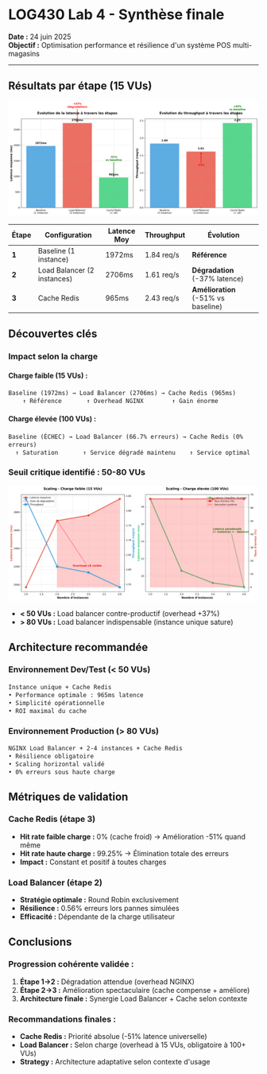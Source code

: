 # LOG430 Lab 4 - Synthèse finale

**Date :** 24 juin 2025  
**Objectif :** Optimisation performance et résilience d'un système POS multi-magasins

---

## Résultats par étape (15 VUs)

![Évolution Performance Lab](lab-evolution-chart.png)

| Étape | Configuration | Latence Moy | Throughput | Évolution |
|-------|---------------|-------------|------------|-----------|
| **1** | Baseline (1 instance) | 1972ms | 1.84 req/s | **Référence** |
| **2** | Load Balancer (2 instances) | 2706ms | 1.61 req/s | **Dégradation** (-37% latence) |
| **3** | Cache Redis | 965ms | 2.43 req/s | **Amélioration** (-51% vs baseline) |

## Découvertes clés

### **Impact selon la charge**

#### **Charge faible (15 VUs) :**
```
Baseline (1972ms) → Load Balancer (2706ms) → Cache Redis (965ms)
    ↑ Référence       ↑ Overhead NGINX        ↑ Gain énorme
```

#### **Charge élevée (100 VUs) :**
```
Baseline (ÉCHEC) → Load Balancer (66.7% erreurs) → Cache Redis (0% erreurs)
  ↑ Saturation       ↑ Service dégradé maintenu    ↑ Service optimal
```

### **Seuil critique identifié :** 50-80 VUs

![Performance selon Scaling](scaling-performance-chart.png)

- **< 50 VUs :** Load balancer contre-productif (overhead +37%)
- **> 80 VUs :** Load balancer indispensable (instance unique sature)

## Architecture recommandée

### **Environnement Dev/Test (< 50 VUs)**
```
Instance unique + Cache Redis
• Performance optimale : 965ms latence
• Simplicité opérationnelle
• ROI maximal du cache
```

### **Environnement Production (> 80 VUs)**
```
NGINX Load Balancer + 2-4 instances + Cache Redis
• Résilience obligatoire
• Scaling horizontal validé
• 0% erreurs sous haute charge
```

## Métriques de validation

### **Cache Redis (étape 3)**
- **Hit rate faible charge :** 0% (cache froid) → Amélioration -51% quand même
- **Hit rate haute charge :** 99.25% → Élimination totale des erreurs
- **Impact :** Constant et positif à toutes charges

### **Load Balancer (étape 2)**
- **Stratégie optimale :** Round Robin exclusivement
- **Résilience :** 0.56% erreurs lors pannes simulées
- **Efficacité :** Dépendante de la charge utilisateur

## Conclusions

### **Progression cohérente validée :**
1. **Étape 1→2 :** Dégradation attendue (overhead NGINX)
2. **Étape 2→3 :** Amélioration spectaculaire (cache compense + améliore)
3. **Architecture finale :** Synergie Load Balancer + Cache selon contexte

### **Recommandations finales :**
- **Cache Redis :** Priorité absolue (-51% latence universelle)
- **Load Balancer :** Selon charge (overhead à 15 VUs, obligatoire à 100+ VUs)
- **Strategy :** Architecture adaptative selon contexte d'usage
